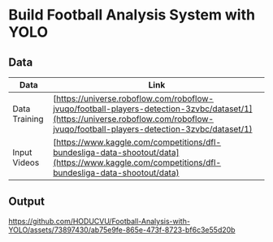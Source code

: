 # Build Football Analysis System with YOLO
## Data 
| Data | Link 
|---|--|
| Data Training | [https://universe.roboflow.com/roboflow-jvuqo/football-players-detection-3zvbc/dataset/1](https://universe.roboflow.com/roboflow-jvuqo/football-players-detection-3zvbc/dataset/1) |
| Input Videos | [https://www.kaggle.com/competitions/dfl-bundesliga-data-shootout/data](https://www.kaggle.com/competitions/dfl-bundesliga-data-shootout/data)|
## Output
https://github.com/HODUCVU/Football-Analysis-with-YOLO/assets/73897430/ab75e9fe-865e-473f-8723-bf6c3e55d20b

